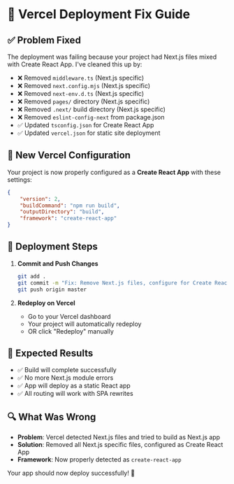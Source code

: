 # 🚀 Vercel Deployment Fix Guide

## ✅ Problem Fixed

The deployment was failing because your project had Next.js files mixed with Create React App. I've cleaned this up by:

- ❌ Removed `middleware.ts` (Next.js specific)
- ❌ Removed `next.config.mjs` (Next.js specific)
- ❌ Removed `next-env.d.ts` (Next.js specific)
- ❌ Removed `pages/` directory (Next.js specific)
- ❌ Removed `.next/` build directory (Next.js specific)
- ❌ Removed `eslint-config-next` from package.json
- ✅ Updated `tsconfig.json` for Create React App
- ✅ Updated `vercel.json` for static site deployment

## 🔧 New Vercel Configuration

Your project is now properly configured as a **Create React App** with these settings:

```json
{
	"version": 2,
	"buildCommand": "npm run build",
	"outputDirectory": "build",
	"framework": "create-react-app"
}
```

## 🚀 Deployment Steps

1. **Commit and Push Changes**

   ```bash
   git add .
   git commit -m "Fix: Remove Next.js files, configure for Create React App deployment"
   git push origin master
   ```

2. **Redeploy on Vercel**
   - Go to your Vercel dashboard
   - Your project will automatically redeploy
   - OR click "Redeploy" manually

## 🎯 Expected Results

- ✅ Build will complete successfully
- ✅ No more Next.js module errors
- ✅ App will deploy as a static React app
- ✅ All routing will work with SPA rewrites

## 🔍 What Was Wrong

- **Problem**: Vercel detected Next.js files and tried to build as Next.js app
- **Solution**: Removed all Next.js specific files, configured as Create React App
- **Framework**: Now properly detected as `create-react-app`

Your app should now deploy successfully! 🎉
